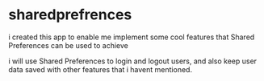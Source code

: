 # sharedprefrences

i created this app to enable me implement some cool features that Shared Preferences can be used to achieve

i will use Shared Preferences to login and logout users, and also keep user data saved with other features that i havent mentioned.